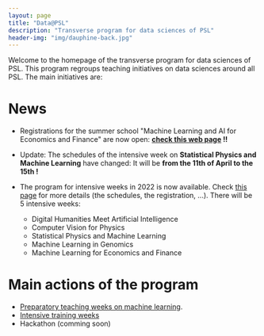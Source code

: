 ```yaml
---
layout: page
title: "Data@PSL"
description: "Transverse program for data sciences of PSL"
header-img: "img/dauphine-back.jpg"
---
```


Welcome to the homepage of the transverse program for data sciences of PSL. This program regroups teaching initiatives on data sciences around all PSL. The main initiatives are:

# News


- Registrations for the summer school "Machine Learning and AI for Economics and Finance" are now open:  **[check this web page](./intensive-week-ecofi-2022)  !!**

- Update: The schedules of the intensive week on **Statistical Physics and Machine Learning** have changed: It will be **from the 11th of April to the 15th !**

-  The program for intensive weeks in 2022 is now available. Check [this page](./intensive-week) for more details (the schedules, the registration, ...). There will be 5 intensive weeks:
   - Digital Humanities Meet Artificial Intelligence 
   - Computer Vision for Physics 
   - Statistical Physics and Machine Learning
   - Machine Learning in Genomics 
   - Machine Learning for Economics and Finance
   




# Main actions of the program 
- [Preparatory teaching weeks on machine learning](./preparatory-week).
- [Intensive training weeks](./intensive-week)
- Hackathon (comming soon)

